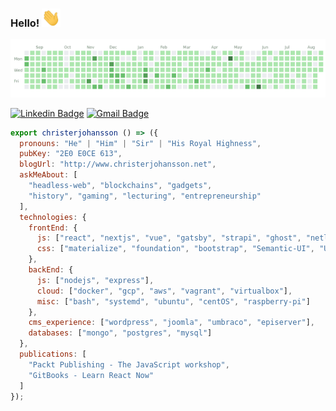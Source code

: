 ### Hello! <img src="https://github.com/christerjohansson/christerjohansson/blob/master/hello.gif" width="30px">

![Github commit history](https://github.com/christerjohansson/christerjohansson/blob/master/github.gif)

[![Linkedin Badge](https://img.shields.io/badge/-Christer_Johansson-blue?style=for-the-badge&logo=Linkedin&logoColor=white)](https://www.linkedin.com/in/christerjohansson/) 
[![Gmail Badge](https://img.shields.io/badge/-christer.johansson@stenungsund.nu-c14438?style=for-the-badge&logo=Gmail&logoColor=white&link=mailto:christer.johansson@stenungsund.nu)](mailto:christer.johansson@stenungsund.nu)

```js
export christerjohansson () => ({
  pronouns: "He" | "Him" | "Sir" | "His Royal Highness",
  pubKey: "2E0 E0CE 613",
  blogUrl: "http://www.christerjohansson.net",
  askMeAbout: [
    "headless-web", "blockchains", "gadgets",
    "history", "gaming", "lecturing", "entrepreneurship"
  ],
  technologies: {
    frontEnd: {
      js: ["react", "nextjs", "vue", "gatsby", "strapi", "ghost", "netlify-cms", "typescript"],
      css: ["materialize", "foundation", "bootstrap", "Semantic-UI", "UI-kit", "milligram", "skeleton", "tailwind"]
    },
    backEnd: {
      js: ["nodejs", "express"],
      cloud: ["docker", "gcp", "aws", "vagrant", "virtualbox"],
      misc: ["bash", "systemd", "ubuntu", "centOS", "raspberry-pi"]
    },
    cms_experience: ["wordpress", "joomla", "umbraco", "episerver"],
    databases: ["mongo", "postgres", "mysql"]
  },
  publications: [
    "Packt Publishing - The JavaScript workshop",
    "GitBooks - Learn React Now"
  ]
});
```
